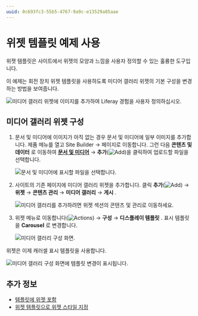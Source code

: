 ```yaml
---
uuid: 0c693fc3-55b5-4767-9a9c-e13529a85aae
---
```


# 위젯 템플릿 예제 사용

위젯 템플릿은 사이트에서 위젯의 모양과 느낌을 사용자 정의할 수 있는 훌륭한 도구입니다.

이 예제는 회전 장치 위젯 템플릿을 사용하도록 미디어 갤러리 위젯의 기본 구성을 변경하는 방법을 보여줍니다.

![미디어 갤러리 위젯에 이미지를 추가하여 Liferay 경험을 사용자 정의하십시오.](./using-a-widget-template-example/images/04.gif)

## 미디어 갤러리 위젯 구성

1. 문서 및 미디어에 이미지가 아직 없는 경우 문서 및 미디어에 일부 이미지를 추가합니다. 제품 메뉴를 열고 Site Builder &rarr; 페이지로 이동합니다. 그런 다음 **콘텐츠 및 데이터** 로 이동하여 [**문서 및 미디어**](../../../../content-authoring-and-management/documents-and-media/uploading-and-managing/uploading-files.md) &rarr; **추가**(![Add](../../../../images/icon-add.png))을 클릭하여 업로드할 파일을 선택합니다.

    ![문서 및 미디어에 표시할 파일을 선택합니다.](./using-a-widget-template-example/images/01.png)

1. 사이트의 기존 페이지에 미디어 갤러리 위젯을 추가합니다. 클릭 **추가**(![Add](../../../../images/icon-plus.png)) &rarr; **위젯** &rarr; **콘텐츠 관리** &rarr; **미디어 갤러리** &rarr; **게시** .

    ![미디어 갤러리를 추가하려면 위젯 섹션의 콘텐츠 및 관리로 이동하세요.](./using-a-widget-template-example/images/02.png)

1. 위젯 메뉴로 이동합니다(![Actions](../../../../images/icon-actions.png)) &rarr; **구성** &rarr; **디스플레이 템플릿** . 표시 템플릿을 **Carousel** 로 변경합니다.

    ![미디어 갤러리 구성 화면.](./using-a-widget-template-example/images/03.png)

  위젯은 이제 캐러셀 표시 템플릿을 사용합니다.

![미디어 갤러리 구성 화면에 템플릿 변경이 표시됩니다.](./using-a-widget-template-example/images/04.gif)

## 추가 정보

- [템플릿에 위젯 포함](../../../../content-authoring-and-management/web-content/web-content-templates/embedding-widgets-in-templates.md)
- [위젯 템플릿으로 위젯 스타일 지정](../../../../site-building/displaying-content/additional-content-display-options/styling-widgets-with-widget-templates.md)
